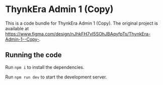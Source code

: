 
  # ThynkEra Admin 1 (Copy)

  This is a code bundle for ThynkEra Admin 1 (Copy). The original project is available at https://www.figma.com/design/nJhkFH7vI5SOhJBAqyfpTs/ThynkEra-Admin-1--Copy-.

  ## Running the code

  Run `npm i` to install the dependencies.

  Run `npm run dev` to start the development server.
  